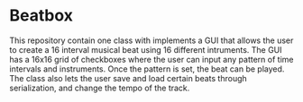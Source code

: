 # Beatbox

This repository contain one class with implements a GUI that allows the user to create a 16 interval musical beat using 16 different intruments. The GUI has a 16x16 grid of checkboxes where the user can input any pattern of time intervals and instruments. Once the pattern is set, the beat can be played. The class also lets the user save and load certain beats  through serialization, and change the tempo of the track.
